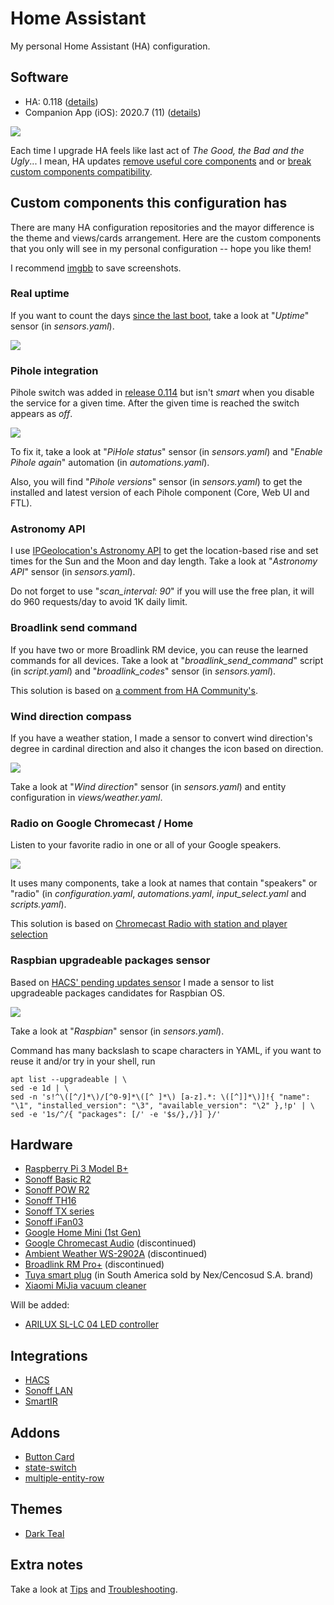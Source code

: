 # Home Assistant

My personal Home Assistant (HA) configuration.

## Software

* HA: 0.118 ([details](https://www.home-assistant.io/blog/2020/11/18/release-118/))
* Companion App (iOS): 2020.7 (11) ([details](https://github.com/home-assistant/iOS/releases/tag/release%2F2020.7%2F11))

![](https://media1.tenor.com/images/f2fb267ad09005a703a2347e3521fa70/tenor.gif?itemid=7288512)

Each time I upgrade HA feels like last act of *The Good, the Bad and the Ugly*... I mean, HA updates [remove useful core components](https://hasspodcast.io/ha033/) and or [break custom components compatibility](https://community.home-assistant.io/t/custom-header/155399/1100).

## Custom components this configuration has

There are many HA configuration repositories and the mayor difference is the theme and views/cards arrangement. Here are the custom components that you only will see in my personal configuration -- hope you like them!

I recommend [imgbb](https://imgbb.com) to save screenshots.

### Real uptime

If you want to count the days [since the last boot](https://www.home-assistant.io/integrations/systemmonitor/), take a look at "*Uptime*" sensor (in *sensors.yaml*).

![](https://i.ibb.co/g7m9jLB/Screen-Shot-2020-09-20-at-21-30-02.png)

### Pihole integration

Pihole switch was added in [release 0.114](https://www.home-assistant.io/blog/2020/08/12/release-114/#breaking-changes) but isn't *smart* when you disable the service for a given time. After the given time is reached the switch appears as *off*.

![](https://i.ibb.co/vxmD0BC/Screen-Shot-2020-09-20-at-21-26-37.png)

To fix it, take a look at "*PiHole status*" sensor (in *sensors.yaml*) and "*Enable Pihole again*" automation (in *automations.yaml*).

Also, you will find "*Pihole versions*" sensor (in *sensors.yaml*) to get the installed and latest version of each Pihole component (Core, Web UI and FTL).

### Astronomy API

I use [IPGeolocation's Astronomy API](https://ipgeolocation.io/documentation/astronomy-api.html) to get the location-based rise and set times for the Sun and the Moon and day length. Take a look at "*Astronomy API*" sensor (in *sensors.yaml*).

Do not forget to use "*scan_interval: 90*" if you will use the free plan, it will do 960 requests/day to avoid 1K daily limit.

### Broadlink send command

If you have two or more Broadlink RM device, you can reuse the learned commands for all devices. Take a look at "*broadlink_send_command*" script (in *script.yaml*) and "*broadlink_codes*" sensor (in *sensors.yaml*).

This solution is based on [a comment from HA Community's](https://community.home-assistant.io/t/41792/9).

### Wind direction compass

If you have a weather station, I made a sensor to convert wind direction's degree in cardinal direction and also it changes the icon based on direction.

![](https://i.ibb.co/LrqkkhH/Screen-Shot-2020-08-29-at-15-52-13.png)

Take a look at "*Wind direction*" sensor (in *sensors.yaml*) and entity configuration in *views/weather.yaml*.

### Radio on Google Chromecast / Home

Listen to your favorite radio in one or all of your Google speakers.

![](https://i.ibb.co/LNSncNP/Screen-Shot-2020-09-20-at-21-17-50.png)

It uses many components, take a look at names that contain "speakers" or "radio" (in *configuration.yaml*, *automations.yaml*, *input_select.yaml* and *scripts.yaml*).

This solution is based on [Chromecast Radio with station and player selection](https://community.home-assistant.io/t//12732)

### Raspbian upgradeable packages sensor

Based on [HACS' pending updates sensor](https://hacs.xyz/docs/basic/sensor) I made a sensor to list upgradeable packages candidates for Raspbian OS.

![](https://i.ibb.co/p3mm9SX/1601517839.png)

Take a look at "*Raspbian*" sensor (in *sensors.yaml*).

Command has many backslash to scape characters in YAML, if you want to reuse it and/or try in your shell, run

```
apt list --upgradeable | \
sed -e 1d | \
sed -n 's!^\([^/]*\)/[^0-9]*\([^ ]*\) [a-z].*: \([^]]*\)]!{ "name": "\1", "installed_version": "\3", "available_version": "\2" },!p' | \
sed -e '1s/^/{ "packages": [/' -e '$s/},/}] }/'
```

## Hardware

* [Raspberry Pi 3 Model B+](https://static.raspberrypi.org/files/product-briefs/200206+Raspberry+Pi+3+Model+B+plus+Product+Brief+PRINT&DIGITAL.pdf)
* [Sonoff Basic R2](https://sonoff.tech/product/wifi-diy-smart-switches/basicr2)
* [Sonoff POW R2](https://sonoff.tech/product/wifi-diy-smart-switches/powr2)
* [Sonoff TH16](https://sonoff.tech/product/wifi-diy-smart-switches/th10-th16)
* [Sonoff TX series](https://sonoff.tech/product/wifi-smart-wall-swithes/tx-series)
* [Sonoff iFan03](https://sonoff.tech/product/wifi-diy-smart-switches/ifan03)
* [Google Home Mini (1st Gen)](https://store.google.com/us/product/google_home_mini_first_gen?hl=en-US)
* [Google Chromecast Audio](https://www.pcmag.com/reviews/google-chromecast-audio) (discontinued)
* [Ambient Weather WS-2902A](https://www.lifewire.com/ambient-weather-ws-2902a-osprey-review-4766784) (discontinued)
* [Broadlink RM Pro+](https://www.banggood.com/Broadlink-RM-Pro-Smart-Home-Automation-Phone-Wireless-Remote-Universal-Controller-EU-Plug-p-942667.html) (discontinued)
* [Tuya smart plug](https://cnshinelite.en.made-in-china.com/product/IdiQrUOYhakB/China-Tuya-APP-Au-Type-Electrical-Smart-Plug-for-Smart-Home.html) (in South America sold by Nex/Cencosud S.A. brand)
* [Xiaomi MiJia vacuum cleaner](https://xiaomi-mi.com/cleaning-gear/xiaomi-mijia-roborock-robot-vacuum-cleaner-white/)

Will be added:

* [ARILUX SL-LC 04 LED controller](https://www.banggood.com/ARILUX-SL-LC-04-Super-Mini-LED-WIFI-APP-Controller-+-Remote-Control-For-RGBW-LED-Strip-DC-9-12V-p-1060231.html)

## Integrations

* [HACS](https://hacs.xyz)
* [Sonoff LAN](https://github.com/AlexxIT/SonoffLAN)
* [SmartIR](https://github.com/smartHomeHub/SmartIR)

## Addons

* [Button Card](https://github.com/custom-cards/button-card)
* [state-switch](https://github.com/thomasloven/lovelace-state-switch)
* [multiple-entity-row](https://github.com/benct/lovelace-multiple-entity-row)

## Themes

* [Dark Teal](https://github.com/aFFekopp/dark_teal)

## Extra notes

Take a look at [Tips](/utils/README.md#Tips) and [Troubleshooting](/utils/README.md#Troubleshooting).
